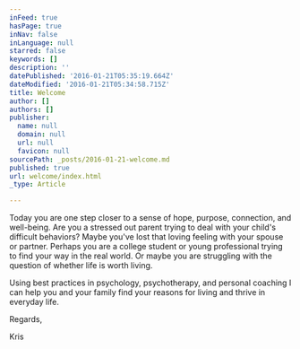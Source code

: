 ```yaml
---
inFeed: true
hasPage: true
inNav: false
inLanguage: null
starred: false
keywords: []
description: ''
datePublished: '2016-01-21T05:35:19.664Z'
dateModified: '2016-01-21T05:34:58.715Z'
title: Welcome
author: []
authors: []
publisher:
  name: null
  domain: null
  url: null
  favicon: null
sourcePath: _posts/2016-01-21-welcome.md
published: true
url: welcome/index.html
_type: Article

---
```

Today you are one step closer to a sense of hope, purpose, connection, and well-being. Are you a stressed out parent trying to deal with your child's difficult behaviors? Maybe you've lost that loving feeling with your spouse or partner. Perhaps you are a college student or young professional trying to find your way in the real world. Or maybe you are struggling with the question of whether life is worth living.

Using best practices in psychology, psychotherapy, and personal coaching I can help you and your family find your reasons for living and thrive in everyday life.

Regards,

Kris